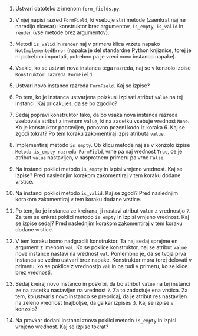 1. Ustvari datoteko z imenom `form_fields.py`.

2. V njej napisi razred `FormField`, ki vsebuje stiri metode (zaenkrat naj ne naredijo nicesar): konstruktor brez argumentov, `is_empty`, `is_valid` in `render` (vse metode brez argumentov).

3. Metodi `is_valid` in `render` naj v primeru klica vrzete napako `NotImplementedError` (napaka je del standardne Python knjiznice, torej je ni potrebno importati, potrebno pa je vreci novo instanco napake).

4. Vsakic, ko se ustvari nova instanca tega razreda, naj se v konzolo izpise `Konstruktor razreda FormField`.

5. Ustvari novo instanco razreda `FormField`. Kaj se izpise?

6. Po tem, ko je instanca ustvarjena poizkusi izpisati atribut `value` na tej instanci. Kaj pricakujes, da se bo zgodilo?

7. Sedaj popravi konstruktor tako, da bo vsaka nova instanca razreda vsebovala atribut z imenom `value`, ki na zacetku vsebuje vrednost `None`. Ko je konstruktor popravljen, ponovno pozeni kodo iz koraka 6. Kaj se zgodi tokrat? Po tem koraku zakomentiraj izpis atributa `value`.

8. Implementiraj metodo `is_empty`. Ob klicu metode naj se v konzolo izpise `Metoda is_empty razreda FormField`, vrne pa naj vrednost `True`, ce je atribut `value` nastavljen, v nasprotnem primeru pa vrne `False`.

9. Na instanci poklici metodo `is_empty` in izpisi vrnjeno vrednost. Kaj se izpise? Pred naslednjim korakom zakomentiraj v tem koraku dodane vrstice.

10. Na instanci poklici metodo `is_valid`. Kaj se zgodi? Pred naslednjim korakom zakomentiraj v tem koraku dodane vrstice.

11. Po tem, ko je instanca ze kreirana, ji nastavi atribut `value` z vrednostjo `7`. Za tem se enkrat poklici metodo `is_empty` in izpisi vrnjeno vrednost. Kaj se izpise sedaj? Pred naslednjim korakom zakomentiraj v tem koraku dodane vrstice.

12. V tem koraku bomo nadgradili konstruktor. Ta naj sedaj sprejme en argument z imenom `val`. Ko se poklice konstruktor, naj se atribut `value` nove instance nastavi na vrednost `val`. Pomembno je, da se tvoja prva instanca se vedno ustvari brez napake. Konstruktor mora torej delovati v primeru, ko se poklice z vrednostjo `val` in pa tudi v primeru, ko se klice brez vrednosti.

13. Sedaj kreiraj novo instanco in poskrbi, da bo atribut `value` na tej instanci ze na zacetku nastavljen na vrednost `7`. Za to zadostuje ena vrstica. Za tem, ko ustvaris novo instanco se prepricaj, da je atribut res nastavljen na zeleno vrednost (najboljse, da ga kar izpises :). Kaj se izpise v konzolo?

14. Na pravkar dodani instanci znova poklici metodo `is_empty` in izpisi vrnjeno vrednost. Kaj se izpise tokrat?
